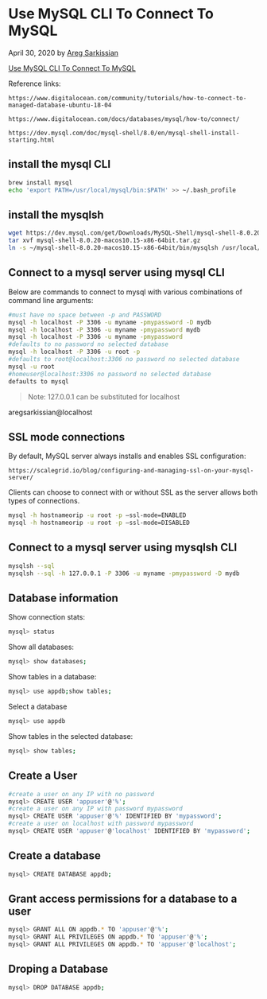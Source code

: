 # Use MySQL CLI To Connect To MySQL

April 30, 2020 by [Areg Sarkissian](https://aregsar.com/about)

[Use MySQL CLI To Connect To MySQL](https://aregsar.com/blog/2020/use-mysql-cli-to-connect-to-mysql)

Reference links:

`https://www.digitalocean.com/community/tutorials/how-to-connect-to-managed-database-ubuntu-18-04`

`https://www.digitalocean.com/docs/databases/mysql/how-to/connect/`

`https://dev.mysql.com/doc/mysql-shell/8.0/en/mysql-shell-install-starting.html`

## install the mysql CLI

```bash
brew install mysql
echo 'export PATH=/usr/local/mysql/bin:$PATH' >> ~/.bash_profile
```

## install the mysqlsh

```bash
wget https://dev.mysql.com/get/Downloads/MySQL-Shell/mysql-shell-8.0.20-macos10.15-x86-64bit.tar.gz
tar xvf mysql-shell-8.0.20-macos10.15-x86-64bit.tar.gz
ln -s ~/mysql-shell-8.0.20-macos10.15-x86-64bit/bin/mysqlsh /usr/local/bin/
```

## Connect to a mysql server using mysql CLI

Below are commands to connect to mysql with various combinations of command line arguments:

```bash
#must have no space between -p and PASSWORD
mysql -h localhost -P 3306 -u myname -pmypassword -D mydb
mysql -h localhost -P 3306 -u myname -pmypassword mydb
mysql -h localhost -P 3306 -u myname -pmypassword
#defaults to no password no selected database
mysql -h localhost -P 3306 -u root -p
#defaults to root@localhost:3306 no password no selected database
mysql -u root
#homeuser@localhost:3306 no password no selected database
defaults to mysql
```

> Note: 127.0.0.1 can be substituted for localhost

aregsarkissian@localhost

## SSL mode connections

By default, MySQL server always installs and enables SSL configuration:

`https://scalegrid.io/blog/configuring-and-managing-ssl-on-your-mysql-server/`

Clients can choose to connect with or without SSL as the server allows both types of connections.

```bash
mysql -h hostnameorip -u root -p –ssl-mode=ENABLED
mysql -h hostnameorip -u root -p –ssl-mode=DISABLED
```

## Connect to a mysql server using mysqlsh CLI

```bash
mysqlsh --sql
mysqlsh --sql -h 127.0.0.1 -P 3306 -u myname -pmypassword -D mydb
```

## Database information

Show connection stats:

```bash
mysql> status
```

Show all databases:

```bash
mysql> show databases;
```

Show tables in a database:

```bash
mysql> use appdb;show tables;
```

Select a database

```bash
mysql> use appdb
```

Show tables in the selected database:

```bash
mysql> show tables;
```

## Create a User

```bash
#create a user on any IP with no password
mysql> CREATE USER 'appuser'@'%';
#create a user on any IP with password mypassword
mysql> CREATE USER 'appuser'@'%' IDENTIFIED BY 'mypassword';
#create a user on localhost with password mypassword
mysql> CREATE USER 'appuser'@'localhost' IDENTIFIED BY 'mypassword';
```

## Create a database

```bash
mysql> CREATE DATABASE appdb;
```

## Grant access permissions for a database to a user

```bash
mysql> GRANT ALL ON appdb.* TO 'appuser'@'%';
mysql> GRANT ALL PRIVILEGES ON appdb.* TO 'appuser'@'%';
mysql> GRANT ALL PRIVILEGES ON appdb.* TO 'appuser'@'localhost';
```

## Droping a Database

```bash
mysql> DROP DATABASE appdb;
```
